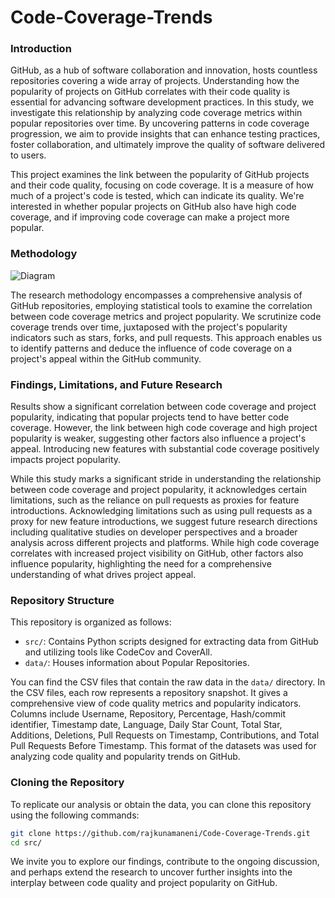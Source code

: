 # Code-Coverage-Trends

### Introduction
GitHub, as a hub of software collaboration and innovation, hosts countless repositories covering a wide array of projects. Understanding how the popularity of projects on GitHub correlates with their code quality is essential for advancing software development practices. In this study, we investigate this relationship by analyzing code coverage metrics within popular repositories over time. By uncovering patterns in code coverage progression, we aim to provide insights that can enhance testing practices, foster collaboration, and ultimately improve the quality of software delivered to users.

This project examines the link between the popularity of GitHub projects and their code quality, focusing on code coverage. It is a measure of how much of a project's code is tested, which can indicate its quality. We're interested in whether popular projects on GitHub also have high code coverage, and if improving code coverage can make a project more popular.

### Methodology

![Diagram](https://github.com/rajkunamaneni/Code-Coverage-Trends/blob/main/data/Pipeline%20of%20Method.png)

The research methodology encompasses a comprehensive analysis of GitHub repositories, employing statistical tools to examine the correlation between code coverage metrics and project popularity. We scrutinize code coverage trends over time, juxtaposed with the project's popularity indicators such as stars, forks, and pull requests. This approach enables us to identify patterns and deduce the influence of code coverage on a project's appeal within the GitHub community.

### Findings, Limitations, and Future Research

Results show a significant correlation between code coverage and project popularity, indicating that popular projects tend to have better code coverage. However, the link between high code coverage and high project popularity is weaker, suggesting other factors also influence a project's appeal. Introducing new features with substantial code coverage positively impacts project popularity.

While this study marks a significant stride in understanding the relationship between code coverage and project popularity, it acknowledges certain limitations, such as the reliance on pull requests as proxies for feature introductions. Acknowledging limitations such as using pull requests as a proxy for new feature introductions, we suggest future research directions including qualitative studies on developer perspectives and a broader analysis across different projects and platforms. While high code coverage correlates with increased project visibility on GitHub, other factors also influence popularity, highlighting the need for a comprehensive understanding of what drives project appeal.

### Repository Structure

This repository is organized as follows:

* ```src/```: Contains Python scripts designed for extracting data from GitHub and utilizing tools like CodeCov and CoverAll.
* ```data/```: Houses information about Popular Repositories.

You can find the CSV files that contain the raw data in the ```data/``` directory. In the CSV files, each row represents a repository snapshot. It gives a comprehensive view of code quality metrics and popularity indicators. Columns include Username, Repository, Percentage, Hash/commit identifier, Timestamp date, Language, Daily Star Count, Total Star, Additions, Deletions, Pull Requests on Timestamp, Contributions, and Total Pull Requests Before Timestamp. This format of the datasets was used for analyzing code quality and popularity trends on GitHub.

### Cloning the Repository

To replicate our analysis or obtain the data, you can clone this repository using the following commands:

```bash
git clone https://github.com/rajkunamaneni/Code-Coverage-Trends.git
cd src/
```

We invite you to explore our findings, contribute to the ongoing discussion, and perhaps extend the research to uncover further insights into the interplay between code quality and project popularity on GitHub.
